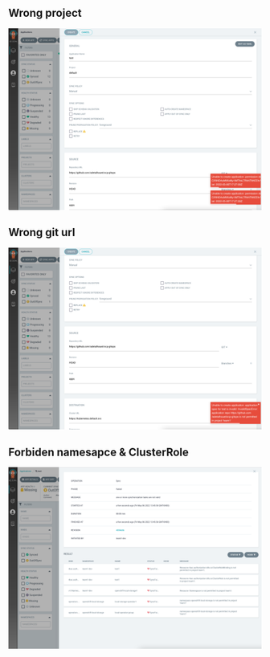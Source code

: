 

## Wrong project

![](test0/fail-default-project.png)

## Wrong git url

![](test0/fail-git-url.png)

## Forbiden namesapce & ClusterRole

![](test1/sync-fail.png)

